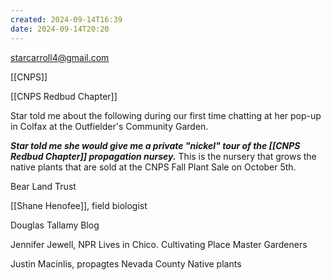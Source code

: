 ```yaml
---
created: 2024-09-14T16:39
date: 2024-09-14T20:20
---
```

starcarroll4@gmail.com

[[CNPS]]

[[CNPS Redbud Chapter]]

Star told me about the following during our first time chatting at her pop-up in Colfax at the Outfielder's Community Garden. 

***Star told me she would give me a private "nickel" tour of the [[CNPS Redbud Chapter]] propagation nursey.*** This is the nursery that grows the native plants that are sold at the CNPS Fall Plant Sale on October 5th. 

Bear Land Trust

[[Shane Henofee]], field biologist

Douglas Tallamy
Blog

Jennifer Jewell, NPR
Lives in Chico.
Cultivating Place
Master Gardeners

Justin Macinlis, propagtes
Nevada County Native plants